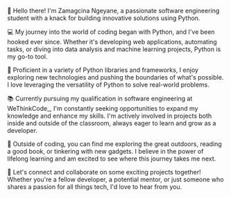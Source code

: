 👋 Hello there! I'm Zamagcina Ngeyane, a passionate software engineering student with a knack for building innovative solutions using Python.

💻 My journey into the world of coding began with Python, and I've been hooked ever since. Whether it's developing web applications, automating tasks, or diving into data analysis and machine learning projects, Python is my go-to tool.

🔧 Proficient in a variety of Python libraries and frameworks, I enjoy exploring new technologies and pushing the boundaries of what's possible. I love leveraging the versatility of Python to solve real-world problems.

📚 Currently pursuing my qualification in software engineering at WeThinkCode_, I'm constantly seeking opportunities to expand my knowledge and enhance my skills. I'm actively involved in projects both inside and outside of the classroom, always eager to learn and grow as a developer.

🌱 Outside of coding, you can find me exploring the great outdoors, reading a good book, or tinkering with new gadgets. I believe in the power of lifelong learning and am excited to see where this journey takes me next.

🤝 Let's connect and collaborate on some exciting projects together! Whether you're a fellow developer, a potential mentor, or just someone who shares a passion for all things tech, I'd love to hear from you.


<!---
zamange/zamange is a ✨ special ✨ repository because its `README.md` (this file) appears on your GitHub profile.
You can click the Preview link to take a look at your changes.
--->
